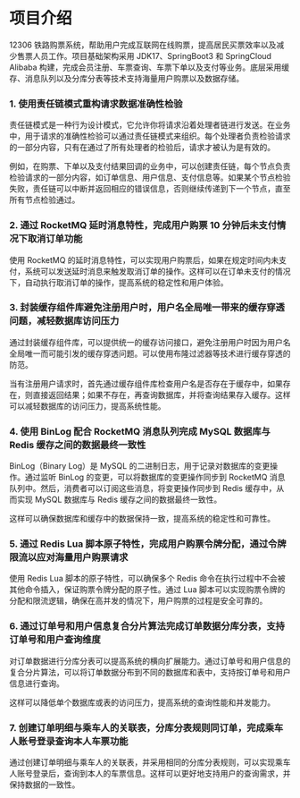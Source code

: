 # 项目介绍
12306 铁路购票系统，帮助用户完成互联网在线购票，提高居民买票效率以及减少售票人员工作。项目基础架构采用 JDK17、SpringBoot3 和 SpringCloud Alibaba 构建，完成会员注册、车票查询、车票下单以及支付等业务。底层采用缓存、消息队列以及分库分表等技术支持海量用户购票以及数据存储。
### 1. 使用责任链模式重构请求数据准确性检验

责任链模式是一种行为设计模式，它允许你将请求沿着处理者链进行发送。在业务中，用于请求的准确性检验可以通过责任链模式来组织。每个处理者负责检验请求的一部分内容，只有在通过了所有处理者的检验后，请求才被认为是有效的。

例如，在购票、下单以及支付结果回调的业务中，可以创建责任链，每个节点负责检验请求的一部分内容，如订单信息、用户信息、支付信息等。如果某个节点检验失败，责任链可以中断并返回相应的错误信息，否则继续传递到下一个节点，直至所有节点检验通过。

### 2. 通过 RocketMQ 延时消息特性，完成用户购票 10 分钟后未支付情况下取消订单功能

使用 RocketMQ 的延时消息特性，可以实现用户购票后，如果在规定时间内未支付，系统可以发送延时消息来触发取消订单的操作。这样可以在订单未支付的情况下，自动执行取消订单的操作，提高系统的稳定性和用户体验。

### 3. 封装缓存组件库避免注册用户时，用户名全局唯一带来的缓存穿透问题，减轻数据库访问压力

通过封装缓存组件库，可以提供统一的缓存访问接口，避免注册用户时因为用户名全局唯一而可能引发的缓存穿透问题。可以使用布隆过滤器等技术进行缓存穿透的防范。

当有注册用户请求时，首先通过缓存组件库检查用户名是否存在于缓存中，如果存在，则直接返回结果；如果不存在，再查询数据库，并将查询结果存入缓存。这样可以减轻数据库的访问压力，提高系统性能。

### 4. 使用 BinLog 配合 RocketMQ 消息队列完成 MySQL 数据库与 Redis 缓存之间的数据最终一致性

BinLog（Binary Log）是 MySQL 的二进制日志，用于记录对数据库的变更操作。通过监听 BinLog 的变更，可以将数据库的变更操作同步到 RocketMQ 消息队列中。然后，消费者可以订阅这些消息，将变更操作同步到 Redis 缓存中，从而实现 MySQL 数据库与 Redis 缓存之间的数据最终一致性。

这样可以确保数据库和缓存中的数据保持一致，提高系统的稳定性和可靠性。

### 5. 通过 Redis Lua 脚本原子特性，完成用户购票令牌分配，通过令牌限流以应对海量用户购票请求

使用 Redis Lua 脚本的原子特性，可以确保多个 Redis 命令在执行过程中不会被其他命令插入，保证购票令牌分配的原子性。通过 Lua 脚本可以实现购票令牌的分配和限流逻辑，确保在高并发的情况下，用户购票的过程是安全可靠的。

### 6. 通过订单号和用户信息复合分片算法完成订单数据分库分表，支持订单号和用户查询维度

对订单数据进行分库分表可以提高系统的横向扩展能力。通过订单号和用户信息的复合分片算法，可以将订单数据分布到不同的数据库和表中，支持按订单号和用户信息进行查询。

这样可以降低单个数据库或表的访问压力，提高系统的查询性能和并发能力。

### 7. 创建订单明细与乘车人的关联表，分库分表规则同订单，完成乘车人账号登录查询本人车票功能

通过创建订单明细与乘车人的关联表，并采用相同的分库分表规则，可以实现乘车人账号登录后，查询到本人的车票信息。这样可以更好地支持用户的查询需求，并保持数据的一致性。



